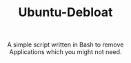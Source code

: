 <br>
<h1 align="center">Ubuntu-Debloat</h1>
<br>
<p align="center">A simple script written in Bash to remove<br>Applications which you might not need.
<br>

